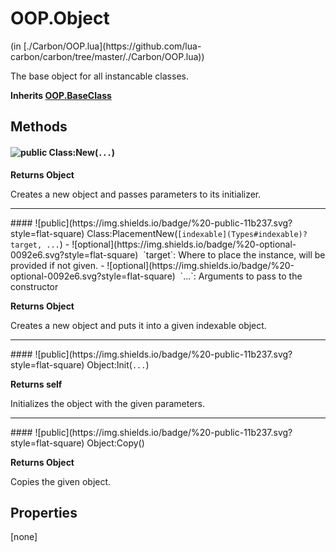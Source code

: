 <link href="../../style.css" rel="stylesheet" type="text/css"/>
<h1 class="class-title">OOP.Object</h1>
<span class="file-link">(in [./Carbon/OOP.lua](https://github.com/lua-carbon/carbon/tree/master/./Carbon/OOP.lua))</span><br/>

The base object for all instancable classes.

**Inherits [OOP.BaseClass](Classes/OOP.BaseClass)**

## Methods
#### ![public](https://img.shields.io/badge/%20-public-11b237.svg?style=flat-square) Class:New(<code>...</code>)


**Returns  Object**

Creates a new object and passes parameters to its initializer.

<hr/>
#### ![public](https://img.shields.io/badge/%20-public-11b237.svg?style=flat-square) Class:PlacementNew(<code>[indexable](Types#indexable)? target, ...</code>)
- ![optional](https://img.shields.io/badge/%20-optional-0092e6.svg?style=flat-square)&nbsp;&nbsp;`target`: Where to place the instance, will be provided if not given.
- ![optional](https://img.shields.io/badge/%20-optional-0092e6.svg?style=flat-square)&nbsp;&nbsp;`...`: Arguments to pass to the constructor

**Returns  Object**

Creates a new object and puts it into a given indexable object.

<hr/>
#### ![public](https://img.shields.io/badge/%20-public-11b237.svg?style=flat-square) Object:Init(<code>...</code>)


**Returns  self**

Initializes the object with the given parameters.

<hr/>
#### ![public](https://img.shields.io/badge/%20-public-11b237.svg?style=flat-square) Object:Copy()


**Returns  Object**

Copies the given object.


## Properties
[none]
